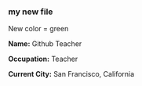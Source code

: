 ### my new file
New color = green

**Name:** Github Teacher

**Occupation:** Teacher

**Current City:** San Francisco, California 
